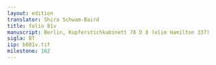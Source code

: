 ```yaml
---
layout: edition
translator: Shira Schwam-Baird
title: folio 81v
manuscript: Berlin, Kupferstichkabinett 78 D 8 (olim Hamilton 337)
sigla: BT
iip: b081v.tif
milestone: 162
---
```

